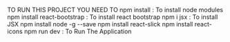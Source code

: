TO RUN THIS PROJECT YOU NEED TO 
npm install : To install node modules 
npm install react-bootstrap : To install react bootstrap 
npm i jsx  : To install JSX 
npm install node -g --save 
npm install react-slick 
npm install react-icons 
npm run dev : To Run The Application    